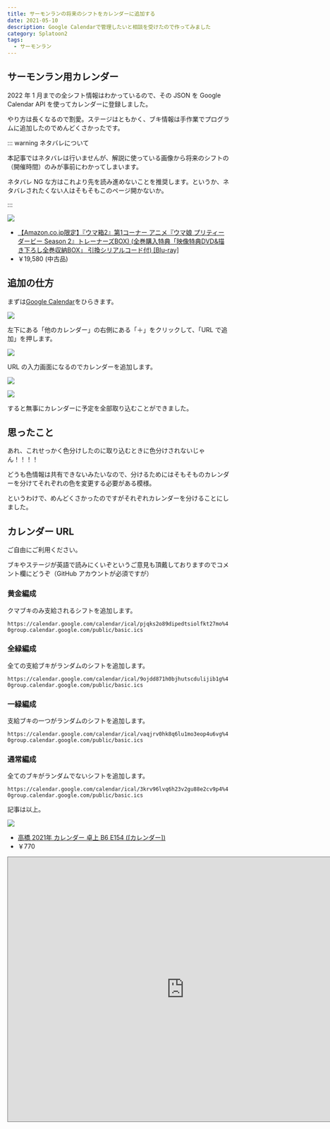 ```yaml
---
title: サーモンランの将来のシフトをカレンダーに追加する
date: 2021-05-10
description: Google Calendarで管理したいと相談を受けたので作ってみました
category: Splatoon2
tags:
  - サーモンラン
---
```


## サーモンラン用カレンダー

2022 年 1 月までの全シフト情報はわかっているので、その JSON を Google Calendar API を使ってカレンダーに登録しました。

やり方は長くなるので割愛。ステージはともかく、ブキ情報は手作業でプログラムに追加したのでめんどくさかったです。

::: warning ネタバレについて

本記事ではネタバレは行いませんが、解説に使っている画像から将来のシフトの（開催時間）のみが事前にわかってしまいます。

ネタバレ NG な方はこれより先を読み進めないことを推奨します。というか、ネタバレされたくない人はそもそもこのページ開かないか。

:::

<div class="vuepress-affiliate">
<img src="https://m.media-amazon.com/images/I/41nc-YsbiZL._SL500_.jpg" />
<ul>
<li><a href="https://www.amazon.co.jp/dp/B08QWXW524/?tag=tkgstrator0f-22" target="_blank">【Amazon.co.jp限定】『ウマ箱2』第1コーナー アニメ『ウマ娘 プリティーダービー Season 2』トレーナーズBOX) (全巻購入特典「映像特典DVD&描き下ろし全巻収納BOX」 引換シリアルコード付) [Blu-ray]</a></li>
<li class="price">￥19,580 (中古品)</li>
</ul>
</div>

## 追加の仕方

まずは[Google Calendar](https://calendar.google.com/calendar)をひらきます。

![](https://pbs.twimg.com/media/E1Bb7bzVgAEEBRM?format=png)

左下にある「他のカレンダー」の右側にある「＋」をクリックして、「URL で追加」を押します。

![](https://pbs.twimg.com/media/E1Bb-omUUAAzt4A?format=png)

URL の入力画面になるのでカレンダーを追加します。

![](https://pbs.twimg.com/media/E1BcrwZVcAISeHX?format=png)

![](https://pbs.twimg.com/media/E1BcwlPVoAMY78e?format=png)

すると無事にカレンダーに予定を全部取り込むことができました。

## 思ったこと

あれ、これせっかく色分けしたのに取り込むときに色分けされないじゃん！！！！

どうも色情報は共有できないみたいなので、分けるためにはそもそものカレンダーを分けてそれぞれの色を変更する必要がある模様。

というわけで、めんどくさかったのですがそれぞれカレンダーを分けることにしました。

## カレンダー URL

ご自由にご利用ください。

ブキやステージが英語で読みにくいぞというご意見も頂戴しておりますのでコメント欄にどうぞ（GitHub アカウントが必須ですが）

### 黄金編成

クマブキのみ支給されるシフトを追加します。

`https://calendar.google.com/calendar/ical/pjqks2o89dipedtsiolfkt27mo%40group.calendar.google.com/public/basic.ics`

### 全緑編成

全ての支給ブキがランダムのシフトを追加します。

`https://calendar.google.com/calendar/ical/9ojdd871h0bjhutscdulijib1g%40group.calendar.google.com/public/basic.ics`

### 一緑編成

支給ブキの一つがランダムのシフトを追加します。

`https://calendar.google.com/calendar/ical/vaqjrv0hk8q6lu1mo3eop4u6vg%40group.calendar.google.com/public/basic.ics`

### 通常編成

全てのブキがランダムでないシフトを追加します。

`https://calendar.google.com/calendar/ical/3krv96lvq6h23v2gu88e2cv9p4%40group.calendar.google.com/public/basic.ics`

記事は以上。

<div class="vuepress-affiliate">
<img src="https://m.media-amazon.com/images/I/513o1YnBRFL._SL200_.jpg" />
<ul>
<li><a href="https://www.amazon.co.jp/dp/4471805649/?tag=tkgstrator0f-22" target="_blank">高橋 2021年 カレンダー 卓上 B6 E154 ([カレンダー])</a></li>
<li class="price">￥770</li>
</ul>
</div>

<iframe src="https://calendar.google.com/calendar/embed?height=600&amp;wkst=1&amp;bgcolor=%23ffffff&amp;ctz=Asia%2FTokyo&amp;src=OW9qZGQ4NzFoMGJqaHV0c2NkdWxpamliMWdAZ3JvdXAuY2FsZW5kYXIuZ29vZ2xlLmNvbQ&amp;src=cGpxa3Mybzg5ZGlwZWR0c2lvbGZrdDI3bW9AZ3JvdXAuY2FsZW5kYXIuZ29vZ2xlLmNvbQ&amp;src=M2tydjk2bHZxNmgyM3YyZ3U4OGUyY3Y5cDRAZ3JvdXAuY2FsZW5kYXIuZ29vZ2xlLmNvbQ&amp;src=dmFxanJ2MGhrOHE2bHUxbW8zZW9wNHU2dmdAZ3JvdXAuY2FsZW5kYXIuZ29vZ2xlLmNvbQ&amp;color=%23AD1457&amp;color=%23F09300&amp;color=%23009688&amp;color=%23B39DDB&amp;title=%E3%82%B7%E3%83%95%E3%83%88%E3%82%B9%E3%82%B1%E3%82%B8%E3%83%A5%E3%83%BC%E3%83%AB" style="border:solid 1px #777" width="800" height="600" frameborder="0" scrolling="no"></iframe>
